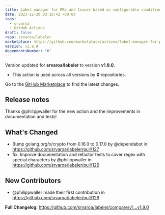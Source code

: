 ```yaml
---
title: Label manager for PRs and Issues based on configurable conditions
date: 2023-12-20 03:18:42 +00:00
tags:
  - srvaroa
  - GitHub Actions
draft: false
repo: srvaroa/labeler
marketplace: https://github.com/marketplace/actions/label-manager-for-prs-and-issues-based-on-configurable-conditions
version: v1.9.0
dependentsNumber: "0"
---
```



Version updated for **srvaroa/labeler** to version **v1.9.0**.
- This action is used across all versions by **0** repositories.

Go to the [GitHub Marketplace](https://github.com/marketplace/actions/label-manager-for-prs-and-issues-based-on-configurable-conditions) to find the latest changes.

## Release notes

Thanks @philippwaller for the new action and the improvements in documentation and tests!

## What's Changed
* Bump golang.org/x/crypto from 0.16.0 to 0.17.0 by @dependabot in https://github.com/srvaroa/labeler/pull/127
* fix: Improve documentation and refactor tests to cover regex with special characters by @philippwaller in https://github.com/srvaroa/labeler/pull/129

## New Contributors
* @philippwaller made their first contribution in https://github.com/srvaroa/labeler/pull/129

**Full Changelog**: https://github.com/srvaroa/labeler/compare/v1...v1.9.0
